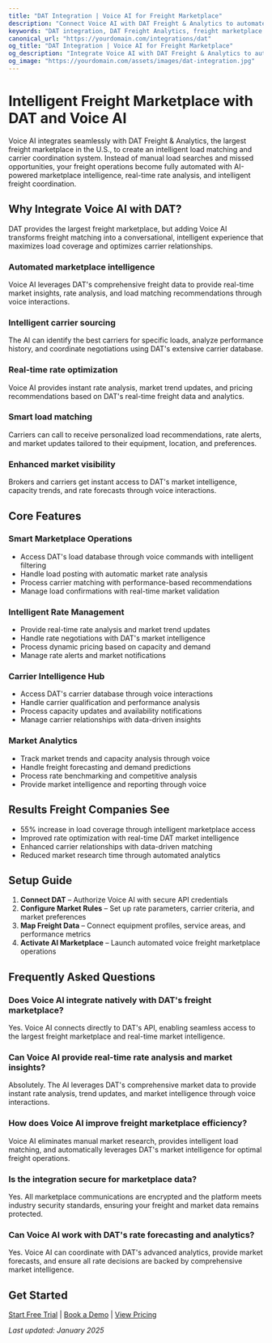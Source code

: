 ```yaml
---
title: "DAT Integration | Voice AI for Freight Marketplace"
description: "Connect Voice AI with DAT Freight & Analytics to automate load matching, handle carrier negotiations, and streamline freight marketplace operations. Built for brokers and carriers who want access to the largest freight marketplace with intelligent AI coordination."
keywords: "DAT integration, DAT Freight Analytics, freight marketplace AI, load board automation, trucking marketplace AI, DAT voice assistant"
canonical_url: "https://yourdomain.com/integrations/dat"
og_title: "DAT Integration | Voice AI for Freight Marketplace"
og_description: "Integrate Voice AI with DAT Freight & Analytics to automate load matching, handle carrier negotiations, and streamline freight marketplace operations."
og_image: "https://yourdomain.com/assets/images/dat-integration.jpg"
---
```


# Intelligent Freight Marketplace with DAT and Voice AI

Voice AI integrates seamlessly with DAT Freight & Analytics, the largest freight marketplace in the U.S., to create an intelligent load matching and carrier coordination system. Instead of manual load searches and missed opportunities, your freight operations become fully automated with AI-powered marketplace intelligence, real-time rate analysis, and intelligent freight coordination.

## Why Integrate Voice AI with DAT?

DAT provides the largest freight marketplace, but adding Voice AI transforms freight matching into a conversational, intelligent experience that maximizes load coverage and optimizes carrier relationships.

### Automated marketplace intelligence
Voice AI leverages DAT's comprehensive freight data to provide real-time market insights, rate analysis, and load matching recommendations through voice interactions.

### Intelligent carrier sourcing
The AI can identify the best carriers for specific loads, analyze performance history, and coordinate negotiations using DAT's extensive carrier database.

### Real-time rate optimization
Voice AI provides instant rate analysis, market trend updates, and pricing recommendations based on DAT's real-time freight data and analytics.

### Smart load matching
Carriers can call to receive personalized load recommendations, rate alerts, and market updates tailored to their equipment, location, and preferences.

### Enhanced market visibility
Brokers and carriers get instant access to DAT's market intelligence, capacity trends, and rate forecasts through voice interactions.

## Core Features

### Smart Marketplace Operations
- Access DAT's load database through voice commands with intelligent filtering
- Handle load posting with automatic market rate analysis
- Process carrier matching with performance-based recommendations
- Manage load confirmations with real-time market validation

### Intelligent Rate Management
- Provide real-time rate analysis and market trend updates
- Handle rate negotiations with DAT's market intelligence
- Process dynamic pricing based on capacity and demand
- Manage rate alerts and market notifications

### Carrier Intelligence Hub
- Access DAT's carrier database through voice interactions
- Handle carrier qualification and performance analysis
- Process capacity updates and availability notifications
- Manage carrier relationships with data-driven insights

### Market Analytics
- Track market trends and capacity analysis through voice
- Handle freight forecasting and demand predictions
- Process rate benchmarking and competitive analysis
- Provide market intelligence and reporting through voice

## Results Freight Companies See

- 55% increase in load coverage through intelligent marketplace access
- Improved rate optimization with real-time DAT market intelligence
- Enhanced carrier relationships with data-driven matching
- Reduced market research time through automated analytics

## Setup Guide

1. **Connect DAT** – Authorize Voice AI with secure API credentials
2. **Configure Market Rules** – Set up rate parameters, carrier criteria, and market preferences
3. **Map Freight Data** – Connect equipment profiles, service areas, and performance metrics
4. **Activate AI Marketplace** – Launch automated voice freight marketplace operations


## Frequently Asked Questions

### Does Voice AI integrate natively with DAT's freight marketplace?
Yes. Voice AI connects directly to DAT's API, enabling seamless access to the largest freight marketplace and real-time market intelligence.

### Can Voice AI provide real-time rate analysis and market insights?
Absolutely. The AI leverages DAT's comprehensive market data to provide instant rate analysis, trend updates, and market intelligence through voice interactions.

### How does Voice AI improve freight marketplace efficiency?
Voice AI eliminates manual market research, provides intelligent load matching, and automatically leverages DAT's market intelligence for optimal freight operations.

### Is the integration secure for marketplace data?
Yes. All marketplace communications are encrypted and the platform meets industry security standards, ensuring your freight and market data remains protected.

### Can Voice AI work with DAT's rate forecasting and analytics?
Yes. Voice AI can coordinate with DAT's advanced analytics, provide market forecasts, and ensure all rate decisions are backed by comprehensive market intelligence.

## Get Started

[Start Free Trial](https://yourdomain.com/trial) | [Book a Demo](https://yourdomain.com/demo) | [View Pricing](https://yourdomain.com/pricing)

*Last updated: January 2025*
